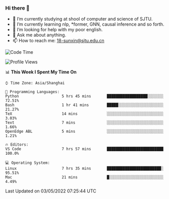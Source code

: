 ### Hi there 👋

<!--
**sunxin000/sunxin000** is a ✨ _special_ ✨ repository because its `README.md` (this file) appears on your GitHub profile.

Here are some ideas to get you started:

- 🔭 I’m currently working on ...
- 🌱 I’m currently learning ...
- 👯 I’m looking to collaborate on ...
- 🤔 I’m looking for help with ...
- 💬 Ask me about ...
- 📫 How to reach me: ...
- 😄 Pronouns: ...
- ⚡ Fun fact: ...
-->
- 🏫 I’m currently studying at shool of computer and science of SJTU.
- 🌱 I’m currently learning nlp, \*former, GNN, causal inference and so forth.
- 🤔 I’m looking for help with my poor english.
- 💬 Ask me about anything.
- 📫 How to reach me: 18-sunxin@sjtu.edu.cn
<!--START_SECTION:waka-->
![Code Time](http://img.shields.io/badge/Code%20Time-183%20hrs%2018%20mins-blue)

![Profile Views](http://img.shields.io/badge/Profile%20Views-8-blue)

📊 **This Week I Spent My Time On** 

```text
⌚︎ Time Zone: Asia/Shanghai

💬 Programming Languages: 
Python                   5 hrs 45 mins       ██████████████████░░░░░░░   72.51% 
Bash                     1 hr 41 mins        █████░░░░░░░░░░░░░░░░░░░░   21.27% 
TeX                      14 mins             ░░░░░░░░░░░░░░░░░░░░░░░░░   3.03% 
Text                     7 mins              ░░░░░░░░░░░░░░░░░░░░░░░░░   1.66% 
OpenEdge ABL             5 mins              ░░░░░░░░░░░░░░░░░░░░░░░░░   1.21%

🔥 Editors: 
VS Code                  7 hrs 57 mins       █████████████████████████   100.0%

💻 Operating System: 
Linux                    7 hrs 35 mins       ████████████████████████░   95.51% 
Mac                      21 mins             █░░░░░░░░░░░░░░░░░░░░░░░░   4.49%

```


 Last Updated on 03/05/2022 07:25:44 UTC
<!--END_SECTION:waka-->
